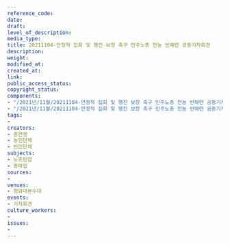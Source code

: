```yaml
---
reference_code: 
date: 
draft: 
level_of_description: 
media_type: 
title: 20211104-안정적 집회 및 행진 보장 촉구 민주노총 전농 빈해련 공동기자회견
description: 
weight: 
modified_at: 
created_at: 
link: 
public_access_status: 
copyright_status: 
components:
- "/2021년/11월/20211104-안정적 집회 및 행진 보장 촉구 민주노총 전농 빈해련 공동기자회견/404434_63723_4955.jpg"
- "/2021년/11월/20211104-안정적 집회 및 행진 보장 촉구 민주노총 전농 빈해련 공동기자회견/404434_63724_5052.jpg"
tags:
- 
creators:
- 총연맹
- 농민단체
- 빈민단체
subjects:
- 노조탄압
- 총파업
sources:
- 
venues:
- 청와대분수대
events:
- 기자회견
culture_workers:
- 
issues:
- 
---
```

